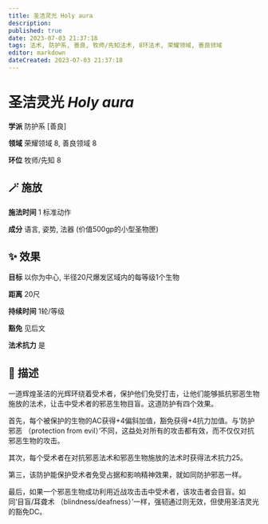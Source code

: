 ```yaml
---
title: 圣洁灵光 Holy aura
description: 
published: true
date: 2023-07-03 21:37:18
tags: 法术, 防护系, 善良, 牧师/先知法术, 8环法术, 荣耀领域, 善良领域
editor: markdown
dateCreated: 2023-07-03 21:37:18
---
```


# **圣洁灵光** *Holy aura*

**学派** 防护系 \[善良\] 

**领域** 荣耀领域 8, 善良领域 8

**环位** 牧师/先知 8

## 🪄 施放

**施法时间** 1 标准动作

**成分** 语言, 姿势, 法器 (价值500gp的小型圣物匣)

## ✨ 效果 

**目标** 以你为中心, 半径20尺爆发区域内的每等级1个生物 

**距离** 20尺  

**持续时间** 1轮/等级 

**豁免** 见后文

**法术抗力** 是

## 📖 描述

一道辉煌圣洁的光辉环绕着受术者，保护他们免受打击，让他们能够抵抗邪恶生物施放的法术，让击中受术者的邪恶生物目盲。这道防护有四个效果。

首先，每个被保护的生物的AC获得+4偏斜加值，豁免获得+4抗力加值。与‘防护邪恶 （protection from evil）’不同，这益处对所有的攻击都有效，而不仅仅对抗邪恶生物的攻击。

其次，每个受术者在对抗邪恶法术和邪恶生物施放的法术时获得法术抗力25。

第三，该防护能保护受术者免受占据和影响精神效果，就如同防护邪恶一样。

最后，如果一个邪恶生物成功利用近战攻击击中受术者，该攻击者会目盲。如同‘目盲/耳聋术 （blindness/deafness）’一样，强韧通过则无效，但使用圣洁灵光的豁免DC。
    